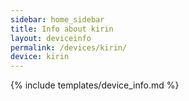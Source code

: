 ```yaml
---
sidebar: home_sidebar
title: Info about kirin
layout: deviceinfo
permalink: /devices/kirin/
device: kirin
---
```

{% include templates/device_info.md %}
